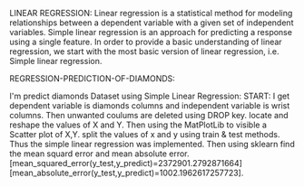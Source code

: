 LINEAR REGRESSION: 
Linear regression is a statistical method for modeling relationships between a dependent variable with a given set of independent variables. 
Simple linear regression is an approach for predicting a response using a single feature.
In order to provide a basic understanding of linear regression, we start with the most basic version of linear regression,
i.e. Simple linear regression.

REGRESSION-PREDICTION-OF-DIAMONDS:

I'm predict diamonds Dataset using Simple Linear Regression:
START: I get dependent variable is diamonds columns and independent variable is wrist columns.
Then unwanted coulums are deleted using DROP key. 
locate and reshape the values of X and Y. Then using the MatPlotLib to visible a Scatter plot of X,Y. split the values of x and y using train & test methods. Thus the simple linear regression was implemented.
Then using sklearn find the mean squard error and mean absolute error.
[mean_squared_error(y_test,y_predict)=2372901.2792871664]
[mean_absolute_error(y_test,y_predict)=1002.1962617257723].
